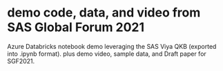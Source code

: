 # demo code, data, and video from SAS Global Forum 2021

 Azure Databricks notebook demo leveraging the SAS Viya QKB (exported into .ipynb format).
       plus demo video, sample data, and Draft paper for SGF2021.


